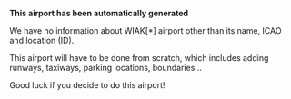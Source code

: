 **This airport has been automatically generated**

We have no information about WIAK[*] airport other than its name, ICAO and location (ID).

This airport will have to be done from scratch, which includes adding runways, taxiways, parking locations, boundaries...

Good luck if you decide to do this airport!